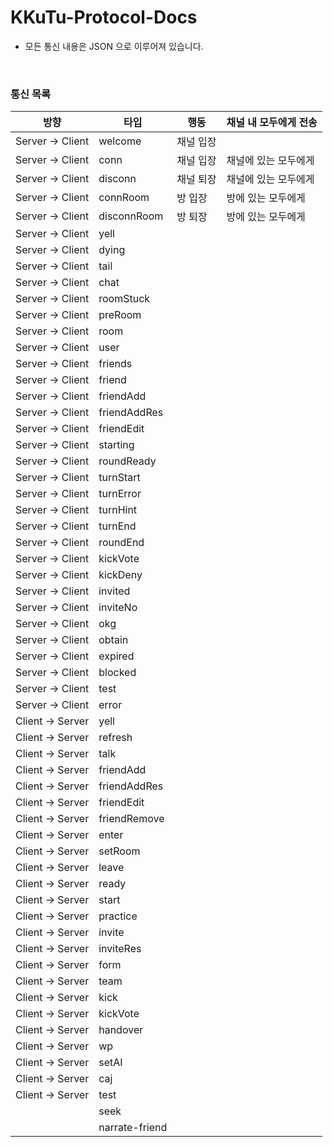 # KKuTu-Protocol-Docs
* 모든 통신 내용은 JSON 으로 이루어져 있습니다.

<br>

<!--
편집시 안내 사항
※ 통신 목록에 존재하는 타입별로 .md 파일을 생성하여 링크를 걸어주세요.
※ 테이블 작성은 http://www.tablesgenerator.com/markdown_tables 를 이용하면, 쉽게 가능합니다.
-->
### 통신 목록
| 방향             | 타입           | 행동      | 채널 내 모두에게 전송 |
|------------------|----------------|-----------|-----------------------|
| Server -> Client | welcome        | 채널 입장 |                       |
| Server -> Client | conn           | 채널 입장 | 채널에 있는 모두에게  |
| Server -> Client | disconn        | 채널 퇴장 | 채널에 있는 모두에게  |
| Server -> Client | connRoom       | 방 입장   | 방에 있는 모두에게    |
| Server -> Client | disconnRoom    | 방 퇴장   | 방에 있는 모두에게    |
| Server -> Client | yell           |           |                       |
| Server -> Client | dying          |           |                       |
| Server -> Client | tail           |           |                       |
| Server -> Client | chat           |           |                       |
| Server -> Client | roomStuck      |           |                       |
| Server -> Client | preRoom        |           |                       |
| Server -> Client | room           |           |                       |
| Server -> Client | user           |           |                       |
| Server -> Client | friends        |           |                       |
| Server -> Client | friend         |           |                       |
| Server -> Client | friendAdd      |           |                       |
| Server -> Client | friendAddRes   |           |                       |
| Server -> Client | friendEdit     |           |                       |
| Server -> Client | starting       |           |                       |
| Server -> Client | roundReady     |           |                       |
| Server -> Client | turnStart      |           |                       |
| Server -> Client | turnError      |           |                       |
| Server -> Client | turnHint       |           |                       |
| Server -> Client | turnEnd        |           |                       |
| Server -> Client | roundEnd       |           |                       |
| Server -> Client | kickVote       |           |                       |
| Server -> Client | kickDeny       |           |                       |
| Server -> Client | invited        |           |                       |
| Server -> Client | inviteNo       |           |                       |
| Server -> Client | okg            |           |                       |
| Server -> Client | obtain         |           |                       |
| Server -> Client | expired        |           |                       |
| Server -> Client | blocked        |           |                       |
| Server -> Client | test           |           |                       |
| Server -> Client | error          |           |                       |
| Client -> Server | yell           |           |                       |
| Client -> Server | refresh        |           |                       |
| Client -> Server | talk           |           |                       |
| Client -> Server | friendAdd      |           |                       |
| Client -> Server | friendAddRes   |           |                       |
| Client -> Server | friendEdit     |           |                       |
| Client -> Server | friendRemove   |           |                       |
| Client -> Server | enter          |           |                       |
| Client -> Server | setRoom        |           |                       |
| Client -> Server | leave          |           |                       |
| Client -> Server | ready          |           |                       |
| Client -> Server | start          |           |                       |
| Client -> Server | practice       |           |                       |
| Client -> Server | invite         |           |                       |
| Client -> Server | inviteRes      |           |                       |
| Client -> Server | form           |           |                       |
| Client -> Server | team           |           |                       |
| Client -> Server | kick           |           |                       |
| Client -> Server | kickVote       |           |                       |
| Client -> Server | handover       |           |                       |
| Client -> Server | wp             |           |                       |
| Client -> Server | setAI          |           |                       |
| Client -> Server | caj            |           |                       |
| Client -> Server | test           |           |                       |
|                  | seek           |           |                       |
|                  | narrate-friend |           |                       |
